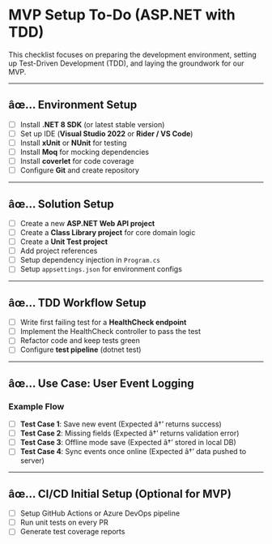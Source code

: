 # MVP Setup To-Do (ASP.NET with TDD)

This checklist focuses on preparing the development environment, setting up Test-Driven Development (TDD), and laying the groundwork for our MVP.

---

## âœ… Environment Setup
- [ ] Install **.NET 8 SDK** (or latest stable version)
- [ ] Set up IDE (**Visual Studio 2022** or **Rider / VS Code**)
- [ ] Install **xUnit** or **NUnit** for testing
- [ ] Install **Moq** for mocking dependencies
- [ ] Install **coverlet** for code coverage
- [ ] Configure **Git** and create repository

---

## âœ… Solution Setup
- [ ] Create a new **ASP.NET Web API project**
- [ ] Create a **Class Library project** for core domain logic
- [ ] Create a **Unit Test project**
- [ ] Add project references
- [ ] Setup dependency injection in `Program.cs`
- [ ] Setup `appsettings.json` for environment configs

---

## âœ… TDD Workflow Setup
- [ ] Write first failing test for a **HealthCheck endpoint**
- [ ] Implement the HealthCheck controller to pass the test
- [ ] Refactor code and keep tests green
- [ ] Configure **test pipeline** (dotnet test)

---

## âœ… Use Case: User Event Logging
### Example Flow
- [ ] **Test Case 1**: Save new event (Expected â†’ returns success)
- [ ] **Test Case 2**: Missing fields (Expected â†’ returns validation error)
- [ ] **Test Case 3**: Offline mode save (Expected â†’ stored in local DB)
- [ ] **Test Case 4**: Sync events once online (Expected â†’ data pushed to server)

---

## âœ… CI/CD Initial Setup (Optional for MVP)
- [ ] Setup GitHub Actions or Azure DevOps pipeline
- [ ] Run unit tests on every PR
- [ ] Generate test coverage reports